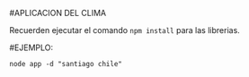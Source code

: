 #APLICACION DEL CLIMA


Recuerden ejecutar el comando ```npm install``` para las librerias.

#EJEMPLO:

```node app -d "santiago chile" ```
